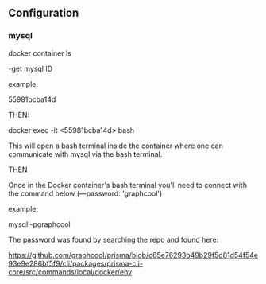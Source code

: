 ## Configuration

### mysql

docker container ls

-get mysql ID

example:

55981bcba14d

THEN: 

docker exec -it <55981bcba14d> bash

This will open a bash terminal inside the container where one can communicate with mysql via the bash terminal.

THEN

Once in the Docker container's bash terminal you'll need to connect with the command below (—password: 'graphcool')

example:

mysql -pgraphcool



The password was found by searching the repo and found here:

https://github.com/graphcool/prisma/blob/c65e76293b49b29f5d81d54f54e93e9e286bf5f9/cli/packages/prisma-cli-core/src/commands/local/docker/env